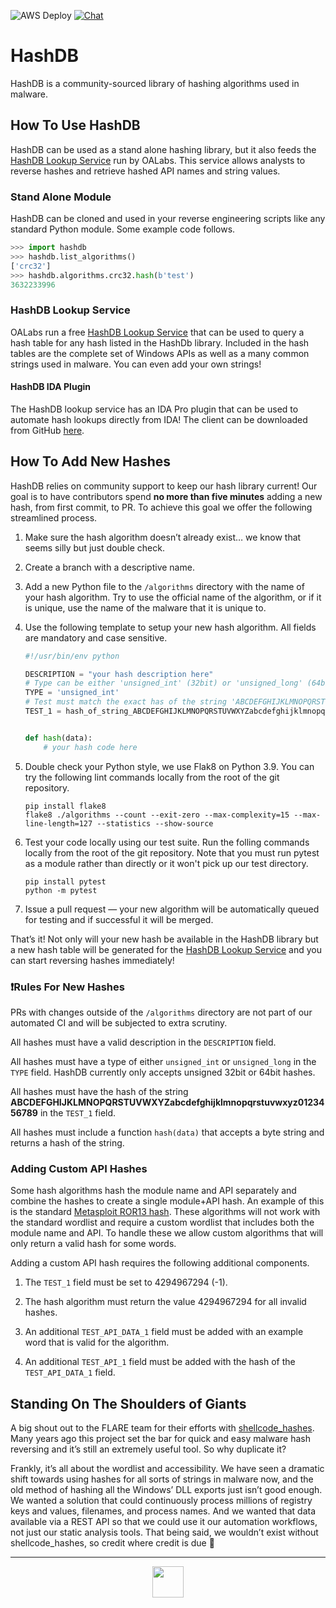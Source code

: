 ![AWS Deploy](https://github.com/OALabs/hashdb/actions/workflows/deploy.yml/badge.svg) [![Chat](https://img.shields.io/badge/chat-Discord-blueviolet)](https://discord.gg/cw4U3WHvpn) 
# HashDB

HashDB is a community-sourced library of hashing algorithms used in malware. 

## How To Use HashDB

HashDB can be used as a stand alone hashing library, but it also feeds the [HashDB Lookup Service](https://hashdb.openanalysis.net) run by OALabs. This service allows analysts to reverse hashes and retrieve hashed API names and string values.

### Stand Alone Module 

HashDB can be cloned and used in your reverse engineering scripts like any standard Python module. Some example code follows.
```python
>>> import hashdb
>>> hashdb.list_algorithms()
['crc32']
>>> hashdb.algorithms.crc32.hash(b'test')
3632233996
```

### HashDB Lookup Service 

OALabs run a free [HashDB Lookup Service](https://hashdb.openanalysis.net) that can be used to query a hash table for any hash listed in the HashDb library. Included in the hash tables are the complete set of Windows APIs as well as a many common strings used in malware. You can even add your own strings! 

#### HashDB IDA Plugin

The HashDB lookup service has an IDA Pro plugin that can be used to automate hash lookups directly from IDA! 
The client can be downloaded from GitHub [here](https://github.com/OALabs/hashdb-ida).

## How To Add New Hashes

HashDB relies on community support to keep our hash library current! Our goal is to have contributors spend **no more than five minutes** adding a new hash, from first commit, to PR. To achieve this goal we offer the following streamlined process. 

1. Make sure the hash algorithm doesn’t already exist… we know that seems silly but just double check.

2. Create a branch with a descriptive name.

3. Add a new Python file to the `/algorithms` directory with the name of your hash algorithm. Try to use the official name of the algorithm, or if it is unique, use the name of the malware that it is unique to. 

4. Use the following template to setup your new hash algorithm. All fields are mandatory and case sensitive. 

    ```python
    #!/usr/bin/env python

    DESCRIPTION = "your hash description here"
    # Type can be either 'unsigned_int' (32bit) or 'unsigned_long' (64bit)
    TYPE = 'unsigned_int'
    # Test must match the exact has of the string 'ABCDEFGHIJKLMNOPQRSTUVWXYZabcdefghijklmnopqrstuvwxyz0123456789'
    TEST_1 = hash_of_string_ABCDEFGHIJKLMNOPQRSTUVWXYZabcdefghijklmnopqrstuvwxyz0123456789


    def hash(data):
        # your hash code here
    ```

5. Double check your Python style, we use Flak8 on Python 3.9. You can try the following lint commands locally from the root of the git repository. 

    ```
    pip install flake8
    flake8 ./algorithms --count --exit-zero --max-complexity=15 --max-line-length=127 --statistics --show-source
    ```

6. Test your code locally using our test suite. Run the folling commands locally from the root of the git repository. Note that you must run pytest as a module rather than directly or it won't pick up our test directory.

    ```
    pip install pytest
    python -m pytest
    ```

7. Issue a pull request — your new algorithm will be automatically queued for testing and if successful it will be merged. 

That’s it! Not only will your new hash be available in the HashDB library but a new hash table will be generated for the [HashDB Lookup Service](https://hashdb.openanalysis.net) and you can start reversing hashes immediately! 

### ❗Rules For New Hashes 

PRs with changes outside of the `/algorithms` directory are not part of our automated CI and will be subjected to extra scrutiny. 

All hashes must have a valid description in the `DESCRIPTION` field. 

All hashes must have a type of either `unsigned_int` or `unsigned_long` in the `TYPE` field. HashDB currently only accepts unsigned 32bit or 64bit hashes.

All hashes must have the hash of the string __ABCDEFGHIJKLMNOPQRSTUVWXYZabcdefghijklmnopqrstuvwxyz0123456789__ in the `TEST_1` field.

All hashes must include a function `hash(data)` that accepts a byte string and returns a hash of the string. 

### Adding Custom API Hashes

Some hash algorithms hash the module name and API separately and combine the hashes to create a single module+API hash. An example of this is the standard [Metasploit ROR13 hash](https://github.com/rapid7/metasploit-framework/blob/master/external/source/shellcode/windows/x86/src/hash.py). These algorithms will not work with the standard wordlist and require a custom wordlist that includes both the module name and API. To handle these we allow custom algorithms that will only return a valid hash for some words. 

Adding a custom API hash requires the following additional components. 

1. The `TEST_1` field must be set to 4294967294 (-1).

2. The hash algorithm must return the value 4294967294 for all invalid hashes.

3. An additional `TEST_API_DATA_1` field must be added with an example word that is valid for the algorithm.

4. An additional `TEST_API_1` field must be added with the hash of the `TEST_API_DATA_1` field.

## Standing On The Shoulders of Giants 

A big shout out to the FLARE team for their efforts with [shellcode_hashes](https://github.com/fireeye/flare-ida/tree/master/shellcode_hashes). Many years ago this project set the bar for quick and easy malware hash reversing and it’s still an extremely useful tool. So why duplicate it? 

Frankly, it’s all about the wordlist and accessibility. We have seen a dramatic shift towards using hashes for all sorts of strings in malware now, and the old method of hashing all the Windows’ DLL exports just isn’t good enough. We wanted a solution that could continuously process millions of registry keys and values, filenames, and process names. And we wanted that data available via a REST API so that we could use it our automation workflows, not just our static analysis tools. That being said, we wouldn’t exist without shellcode_hashes, so credit where credit is due 🙌

---
<p align="center">
<img src="https://media.giphy.com/media/l0HlzDz1l3gU2nvLW/giphy.gif" width="50px">
</p>
